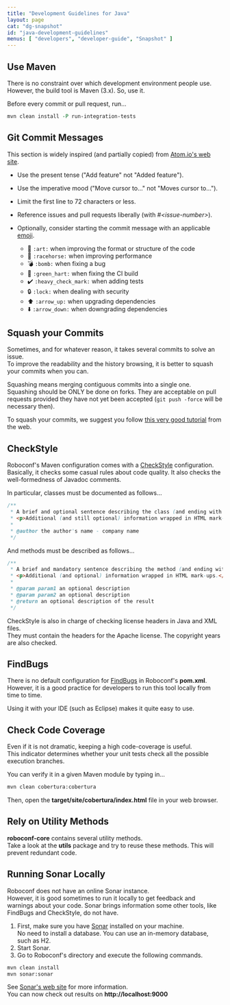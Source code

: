 ```yaml
---
title: "Development Guidelines for Java"
layout: page
cat: "dg-snapshot"
id: "java-development-guidelines"
menus: [ "developers", "developer-guide", "Snapshot" ]
---
```


## Use Maven

There is no constraint over which development environment people use.  
However, the build tool is Maven (3.x). So, use it.

Before every commit or pull request, run...

```tcl
mvn clean install -P run-integration-tests
```


## Git Commit Messages

This section is widely inspired (and partially copied) from [Atom.io's web site](https://atom.io/docs/v0.176.0/contributing).

* Use the present tense ("Add feature" not "Added feature").
* Use the imperative mood ("Move cursor to..." not "Moves cursor to...").
* Limit the first line to 72 characters or less.
* Reference issues and pull requests liberally (with #*&lt;issue-number&gt;*).
* Optionally, consider starting the commit message with an applicable [emoji](http://www.emoji-cheat-sheet.com).

    * :art: <code>:<span>art</span>:</code> when improving the format or structure of the code
    * :racehorse: <code>:<span>racehorse</span>:</code> when improving performance
    * :bomb: <code>:<span>bomb</span>:</code> when fixing a bug
    * :green_heart: <code>:<span>green_hart</span>:</code> when fixing the CI build
    * :heavy_check_mark: <code>:<span>heavy_check_mark</span>:</code> when adding tests
    * :lock: <code>:<span>lock</span>:</code> when dealing with security
    * :arrow_up: <code>:<span>arrow_up</span>:</code> when upgrading dependencies
    * :arrow_down: <code>:<span>arrow_down</span>:</code> when downgrading dependencies


## Squash your Commits

Sometimes, and for whatever reason, it takes several commits to solve an issue.  
To improve the readability and the history browsing, it is better to squash your commits when you can.

Squashing means merging contiguous commits into a single one.  
Squashing should be ONLY be done on forks. They are acceptable on pull requests provided they have not yet been
accepted (`git push -force` will be necessary then).

To squash your commits, we suggest you follow [this very good tutorial](https://ariejan.net/2011/07/05/git-squash-your-latests-commits-into-one/) from the web.


## CheckStyle

Roboconf's Maven configuration comes with a [CheckStyle](http://checkstyle.sourceforge.net/) configuration.  
Basically, it checks some casual rules about code quality. It also checks the well-formedness of Javadoc comments.

In particular, classes must be documented as follows...

```java
/**
 * A brief and optional sentence describing the class (and ending with a dot).
 * <p>Additional (and still optional) information wrapped in HTML mark-ups.</p>
 *
 * @author the author's name - company name
 */
```

And methods must be described as follows...

```java
/**
 * A brief and mandatory sentence describing the method (and ending with a dot).
 * <p>Additional (and optional) information wrapped in HTML mark-ups.</p>
 *
 * @param param1 an optional description
 * @param param2 an optional description
 * @return an optional description of the result 
 */
```

CheckStyle is also in charge of checking license headers in Java and XML files.  
They must contain the headers for the Apache license. The copyright years are also checked.


## FindBugs

There is no default configuration for [FindBugs](http://findbugs.sourceforge.net/) in Roboconf's **pom.xml**.  
However, it is a good practice for developers to run this tool locally from time to time.

Using it with your IDE (such as Eclipse) makes it quite easy to use.


## Check Code Coverage

Even if it is not dramatic, keeping a high code-coverage is useful.  
This indicator determines whether your unit tests check all the possible execution branches.

You can verify it in a given Maven module by typing in...

```tcl
mvn clean cobertura:cobertura
```

Then, open the **target/site/cobertura/index.html** file in your web browser.


## Rely on Utility Methods

**roboconf-core** contains several utility methods.  
Take a look at the **utils** package and try to reuse these methods.
This will prevent redundant code.


## Running Sonar Locally

Roboconf does not have an online Sonar instance.  
However, it is good sometimes to run it locally to get feedback and warnings about your code.
Sonar brings information some other tools, like FindBugs and CheckStyle, do not have.

1. First, make sure you have [Sonar](http://www.sonarqube.org/downloads/) installed on your machine.  
No need to install a database. You can use an in-memory database, such as H2.
2. Start Sonar.  
3. Go to Roboconf's directory and execute the following commands.

```tcl
mvn clean install
mvn sonar:sonar
```

See [Sonar's web site](http://mojo.codehaus.org/sonar-maven-plugin/) for more information.  
You can now check out results on **http://localhost:9000** 
